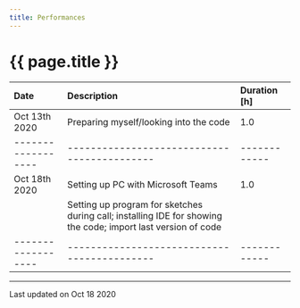 ```yaml
---
title: Performances
---
```


# {{ page.title }}

| Date               | Description                                 | Duration [h] |
|:------------------ |:------------------------------------------- |:------------ |
| Oct 13th 2020      | Preparing myself/looking into the code      | 1.0          |
| ------------------ | ------------------------------------------- | ------------ |
| Oct 18th 2020      | Setting up PC with Microsoft Teams          | 1.0          |
|                    | Setting up program for sketches during call; installing IDE for showing the code; import last version of code | |
| ------------------ | ------------------------------------------- | ------------ |

* * *

Last updated on Oct 18 2020
